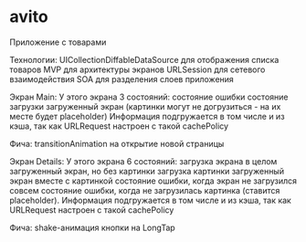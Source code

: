 # avito
Приложение с товарами

Технологии:
UICollectionDiffableDataSource для отображения списка товаров
MVP для архитектуры экранов
URLSession для сетевого взаимодействия
SOA для разделения слоев приложения

Экран Main:
    У этого экрана 3 состояний:
    состояние ошибки
    состояние загрузки
    загруженный экран (картинки могут не догрузиться - на их месте будет placeholder)
    Информация подгружается в том числе и из кэша, так как URLRequest настроен с такой cachePolicy

Фича: transitionAnimation на открытие новой страницы

Экран Details:
У этого экрана 6 состояний:
     загрузка экрана в целом
     загруженный экран, но без картинки
     загрузка картинки
     загруженный экран вместе с картинкой
     состояние ошибки, когда экран не загрузился совсем
     состояние ошибки, когда не загрузилась картинка (ставится placeholder).
     Информация подгружается в том числе и из кэша, так как URLRequest настроен с такой cachePolicy

Фича: shake-анимация кнопки на LongTap
